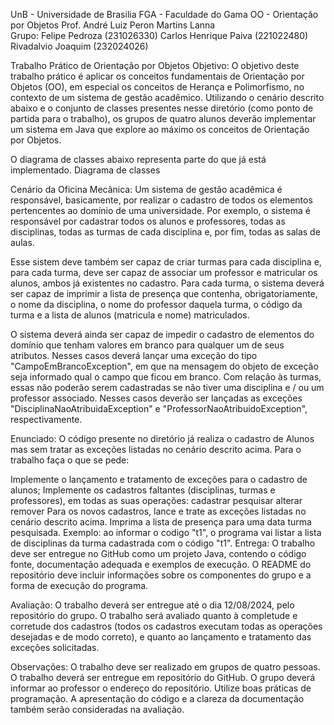 UnB - Universidade de Brasilia
FGA - Faculdade do Gama
OO - Orientação por Objetos
Prof. André Luiz Peron Martins Lanna                                            
Grupo: Felipe Pedroza (231026330)
       Carlos Henrique Paiva (221022480)
       Rivadalvio Joaquim (232024026)

Trabalho Prático de Orientação por Objetos
Objetivo:
O objetivo deste trabalho prático é aplicar os conceitos fundamentais de Orientação por Objetos (OO), em especial os conceitos de Herança e Polimorfismo, no contexto de um sistema de gestão acadêmico. Utilizando o cenário descrito abaixo e o conjunto de classes presentes nesse diretório (como ponto de partida para o trabalho), os grupos de quatro alunos deverão implementar um sistema em Java que explore ao máximo os conceitos de Orientação por Objetos.

O diagrama de classes abaixo representa parte do que já está implementado. Diagrama de classes

Cenário da Oficina Mecânica:
Um sistema de gestão acadêmica é responsável, basicamente, por realizar o cadastro de todos os elementos pertencentes ao domínio de uma universidade. Por exemplo, o sistema é responsável por cadastrar todos os alunos e professores, todas as disciplinas, todas as turmas de cada disciplina e, por fim, todas as salas de aulas.

Esse sistem deve também ser capaz de criar turmas para cada disciplina e, para cada turma, deve ser capaz de associar um professor e matricular os alunos, ambos já existentes no cadastro. Para cada turma, o sistema deverá ser capaz de imprimir a lista de presença que contenha, obrigatoriamente, o nome da disciplina, o nome do professor daquela turma, o código da turma e a lista de alunos (matricula e nome) matriculados.

O sistema deverá ainda ser capaz de impedir o cadastro de elementos do domínio que tenham valores em branco para qualquer um de seus atributos. Nesses casos deverá lançar uma exceção do tipo "CampoEmBrancoException", em que na mensagem do objeto de exceção seja informado qual o campo que ficou em branco. Com relação às turmas, essas não poderão serem cadastradas se não tiver uma disciplina e / ou um professor associado. Nesses casos deverão ser lançadas as exceções "DisciplinaNaoAtribuidaException" e "ProfessorNaoAtribuidoException", respectivamente.

Enunciado:
O código presente no diretório já realiza o cadastro de Alunos mas sem tratar as exceções listadas no cenário descrito acima. Para o trabalho faça o que se pede:

Implemente o lançamento e tratamento de exceções para o cadastro de alunos;
Implemente os cadastros faltantes (disciplinas, turmas e professores), em todas as suas operações:
cadastrar
pesquisar
alterar
remover
Para os novos cadastros, lance e trate as exceções listadas no cenário descrito acima.
Imprima a lista de presença para uma data turma pesquisada. Exemplo: ao informar o codigo "t1", o programa vai listar a lista de disciplinas da turma cadastrada com o código "t1".
Entrega:
O trabalho deve ser entregue no GitHub como um projeto Java, contendo o código fonte, documentação adequada e exemplos de execução. O README do repositório deve incluir informações sobre os componentes do grupo e a forma de execução do programa.

Avaliação:
O trabalho deverá ser entregue até o dia 12/08/2024, pelo repositório do grupo. O trabalho será avaliado quanto à completude e corretude dos cadastros (todos os cadastros executam todas as operações desejadas e de modo correto), e quanto ao lançamento e tratamento das exceções solicitadas.

Observações:
O trabalho deve ser realizado em grupos de quatro pessoas.
O trabalho deverá ser entregue em repositório do GitHub. O grupo deverá informar ao professor o endereço do repositório.
Utilize boas práticas de programação.
A apresentação do código e a clareza da documentação também serão consideradas na avaliação.
